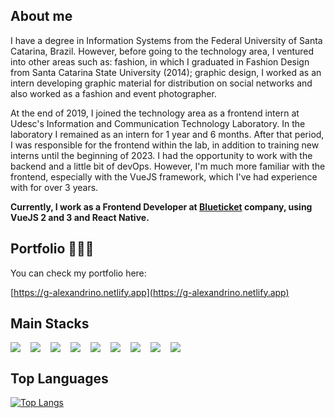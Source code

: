 ## About me

I have a degree in Information Systems from the Federal University of Santa Catarina, Brazil. However, before going to the technology area, I ventured into other areas such as: fashion, in which I graduated in Fashion Design from Santa Catarina State University (2014); graphic design, I worked as an intern developing graphic material for distribution on social networks and also worked as a fashion and event photographer.

At the end of 2019, I joined the technology area as a frontend intern at Udesc's Information and Communication Technology Laboratory. In the laboratory I remained as an intern for 1 year and 6 months. After that period, I was responsible for the frontend within the lab, in addition to training new interns until the beginning of 2023. I had the opportunity to work with the backend and a little bit of devOps. However, I'm much more familiar with the frontend, especially with the VueJS framework, which I've had experience with for over 3 years.

<b>Currently, I work as a Frontend Developer at [Blueticket](https://www.blueticket.com.br) company, using VueJS 2 and 3 and React Native.</b>

## Portfolio 🚀🚀🚀

You can check my portfolio here:

[https://g-alexandrino.netlify.app](https://g-alexandrino.netlify.app)

## Main Stacks

<div style="display: flex; flex-wrap: wrap; gap: 16px">
<img src="https://img.shields.io/badge/JavaScript-323330?style=for-the-badge&logo=javascript&logoColor=F7DF1E">
<img src="https://img.shields.io/badge/TypeScript-007ACC?style=for-the-badge&logo=typescript&logoColor=white">
<img src="https://img.shields.io/badge/Node%20js-339933?style=for-the-badge&logo=nodedotjs&logoColor=white">
<img src="https://img.shields.io/badge/MongoDB-4EA94B?style=for-the-badge&logo=mongodb&logoColor=white">
<img src="https://img.shields.io/badge/HTML5-E34F26?style=for-the-badge&logo=html5&logoColor=white">
<img src="https://img.shields.io/badge/CSS3-1572B6?style=for-the-badge&logo=css3&logoColor=white">
<img src="https://img.shields.io/badge/Vue%20js-35495E?style=for-the-badge&logo=vuedotjs&logoColor=4FC08D">
<img src="https://img.shields.io/badge/Vuetify-1867C0?style=for-the-badge&logo=vuetify&logoColor=white">
<img src="https://img.shields.io/badge/Quasar-1976D2?style=for-the-badge&logo=quasar&logoColor=white">
</div>


## Top Languages
[![Top Langs](https://github-readme-stats.vercel.app/api/top-langs/?username=guiialexandrino)](https://github.com/anuraghazra/github-readme-stats)


